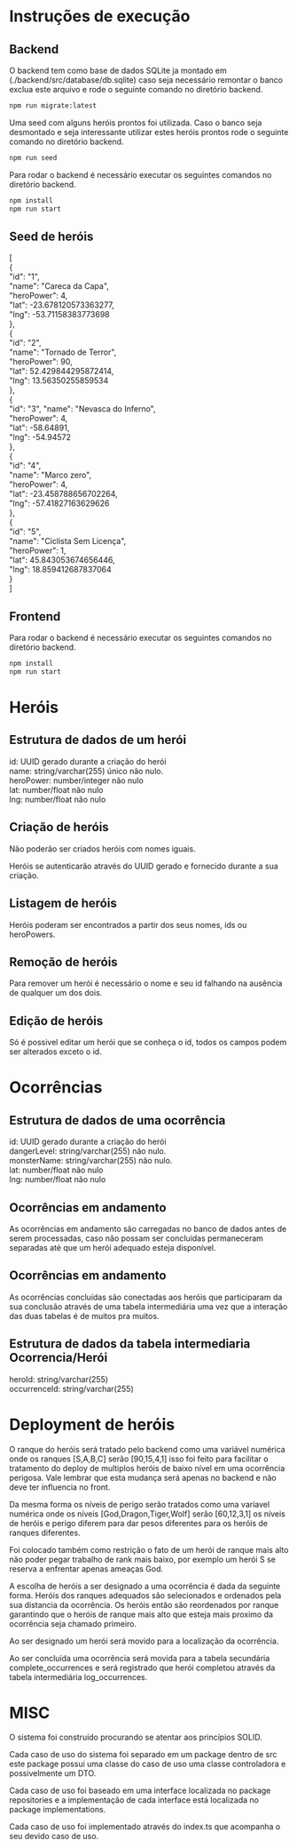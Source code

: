 # Instruções de execução

## Backend

O backend tem como base de dados SQLite ja montado em (./backend/src/database/db.sqlite) caso seja necessário remontar o banco exclua este arquivo e rode o seguinte comando no diretório backend.

```sh
npm run migrate:latest
```

Uma seed com alguns heróis prontos foi utilizada. Caso o banco seja desmontado e seja interessante utilizar estes heróis prontos rode o seguinte comando no diretório backend.

```sh
npm run seed
```

Para rodar o backend é necessário executar os seguintes comandos no diretório backend.


```sh
npm install
npm run start
```

## Seed de heróis

[<br/>
  {<br/>
    "id": "1",<br/>
    "name": "Careca da Capa",<br/>
    "heroPower": 4,<br/>
    "lat": -23.678120573363277,<br/>
    "lng": -53.71158383773698<br/>
  },<br/>
  {<br/>
    "id": "2",<br/>
    "name": "Tornado de Terror",<br/>
    "heroPower": 90,<br/>
    "lat": 52.429844295872414,<br/>
    "lng": 13.56350255859534<br/>
  },<br/>
  {<br/>
    "id": "3",
    "name": "Nevasca do Inferno",<br/>
    "heroPower": 4,<br/>
    "lat": -58.64891,<br/>
    "lng": -54.94572<br/>
  },<br/>
  {<br/>
    "id": "4",<br/>
    "name": "Marco zero",<br/>
    "heroPower": 4,<br/>
    "lat": -23.458788656702264,<br/>
    "lng": -57.41827163629626<br/>
  },<br/>
  {<br/>
    "id": "5",<br/>
    "name": "Ciclista Sem Licença",<br/>
    "heroPower": 1,<br/>
    "lat": 45.843053674656446,<br/>
    "lng": 18.859412687837064<br/>
  }<br/>
]<br/>


## Frontend

Para rodar o backend é necessário executar os seguintes comandos no diretório backend.


```sh
npm install
npm run start
```



# Heróis


## Estrutura de dados de um herói

id: UUID gerado durante a criação do herói<br/>
name: string/varchar(255) único não nulo.<br/>
heroPower: number/integer não nulo<br/>
lat: number/float não nulo<br/>
lng: number/float não nulo<br/>

## Criação de heróis

Não poderão ser criados heróis com nomes iguais.

Heróis se autenticarão através do UUID gerado e fornecido durante a sua criação.

## Listagem de heróis

Heróis poderam ser encontrados a partir dos seus nomes, ids ou heroPowers.

## Remoção de heróis

Para remover um herói é necessário o nome e seu id falhando na ausência de qualquer um dos dois.

## Edição de heróis

Só é possivel editar um herói que se conheça o id, todos os campos podem ser alterados exceto o id.



# Ocorrências


## Estrutura de dados de uma ocorrência

id: UUID gerado durante a criação do herói<br/>
dangerLevel: string/varchar(255) não nulo.<br/>
monsterName: string/varchar(255) não nulo.<br/>
lat: number/float não nulo<br/>
lng: number/float não nulo<br/>

## Ocorrências em andamento

As ocorrências em andamento são carregadas no banco de dados antes de serem processadas, caso não possam ser concluídas permaneceram separadas até que um herói adequado esteja disponível.

## Ocorrências em andamento

As ocorrências concluídas são conectadas aos heróis que participaram da sua conclusão através de uma tabela intermediária uma vez que a interação das duas tabelas é de muitos pra muitos.

## Estrutura de dados da tabela intermediaria Ocorrencia/Herói

heroId: string/varchar(255)<br/>
occurrenceId: string/varchar(255)<br/>



# Deployment de heróis


O ranque do heróis será tratado pelo backend como uma variável numérica onde os ranques [S,A,B,C] serão [90,15,4,1] isso foi feito para facilitar o tratamento do deploy de multiplos heróis de baixo nível em uma ocorrência perigosa. Vale lembrar que esta mudança será apenas no backend e não deve ter influencia no front.

Da mesma forma os níveis de perigo serão tratados como uma varíavel numérica onde os níveis [God,Dragon,Tiger,Wolf] serão [60,12,3,1] os níveis de heróis e perigo diferem para dar pesos diferentes para os heróis de ranques diferentes.

Foi colocado também como restrição o fato de um herói de ranque mais alto não poder pegar trabalho de rank mais baixo, por exemplo um herói S se reserva a enfrentar apenas ameaças God.

A escolha de heróis a ser designado a uma ocorrência é dada da seguinte forma.
Heróis dos ranques adequados são selecionados e ordenados pela sua distancia da ocorrência.
Os heróis então são reordenados por ranque garantindo que o heróis de ranque mais alto que esteja mais proximo da ocorrência seja chamado primeiro.

Ao ser designado um herói será movido para a localização da ocorrência.

Ao ser concluída uma ocorrência será movida para a tabela secundária complete_occurrences e será registrado que herói completou através da tabela intermediária log_occurrences.



# MISC


O sistema foi construído procurando se atentar aos princípios SOLID.

Cada caso de uso do sistema foi separado em um package dentro de src este package possui uma classe do caso de uso uma classe controladora e possivelmente um DTO.

Cada caso de uso foi baseado em uma interface localizada no package repositories e a implementação de cada interface está localizada no package implementations.

Cada caso de uso foi implementado através do index.ts que acompanha o seu devido caso de uso.